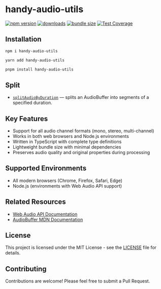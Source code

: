 # handy-audio-utils

[![npm version](https://img.shields.io/npm/v/handy-audio-utils.svg)](https://www.npmjs.com/package/handy-audio-utils)
[![downloads](https://img.shields.io/npm/dm/handy-audio-utils.svg)](https://www.npmjs.com/package/handy-audio-utils)
[![bundle size](https://img.shields.io/bundlephobia/minzip/handy-audio-utils)](https://bundlephobia.com/package/handy-audio-utils)
[![Test Coverage](https://img.shields.io/endpoint?url=https://gist.githubusercontent.com/gyeongseokKang/65de00768869c54d4410059dedd416e5/raw/coverage.json)](https://github.com/gyeongseokKang/handy-audio-utils/actions)

## Installation

```bash
npm i handy-audio-utils

yarn add handy-audio-utils

pnpm install handy-audio-utils
```

## Split

- [`splitAudioByDuration`](./docs/splitAudioByDuration.md) &mdash; splits an AudioBuffer into segments of a specified duration.

## Key Features

- Support for all audio channel formats (mono, stereo, multi-channel)
- Works in both web browsers and Node.js environments
- Written in TypeScript with complete type definitions
- Lightweight bundle size with minimal dependencies
- Preserves audio quality and original properties during processing

## Supported Environments

- All modern browsers (Chrome, Firefox, Safari, Edge)
- Node.js (environments with Web Audio API support)

## Related Resources

- [Web Audio API Documentation](https://developer.mozilla.org/en-US/docs/Web/API/Web_Audio_API)
- [AudioBuffer MDN Documentation](https://developer.mozilla.org/en-US/docs/Web/API/AudioBuffer)

## License

This project is licensed under the MIT License - see the [LICENSE](./LICENSE) file for details.

## Contributing

Contributions are welcome! Please feel free to submit a Pull Request.
